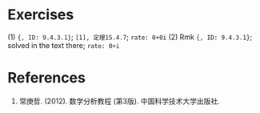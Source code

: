 # Exercises
(1) `{, ID: 9.4.3.1}`; `[1], 定理15.4.7`; `rate: 0+0i`
(2) Rmk `{, ID: 9.4.3.1}`; solved in the text there; `rate: 0+i`





# References
1. 常庚哲. (2012). 数学分析教程 (第3版). 中国科学技术大学出版社.